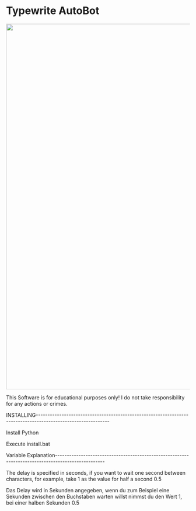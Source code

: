 # Typewrite AutoBot


<div id="header" align="center">
  <img src="https://www.gifcen.com/wp-content/uploads/2022/03/among-us-gif-4.gif")
" width="1000"/>
</div>


This Software is for educational purposes only! I do not take responsibility for any actions or crimes.

INSTALLING-------------------------------------------------------------------------------------------------------------

Install Python

Execute install.bat


Variable Explanation---------------------------------------------------------------------------------------------------

The delay is specified in seconds, if you want to wait one second between characters, for example, take 1 as the value for half a second 0.5

Das Delay wird in Sekunden angegeben, wenn du zum Beispiel eine Sekunden zwischen den Buchstaben warten willst nimmst du den Wert 1, bei einer halben Sekunden 0.5




